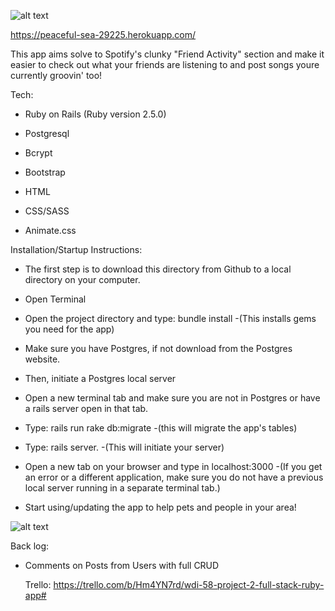 ![alt text](https://i.imgur.com/PuF8jvJ.png)

https://peaceful-sea-29225.herokuapp.com/

This app aims solve to Spotify's clunky "Friend Activity" section and make it easier to check out what your friends are listening to and post songs youre currently groovin' too!

Tech:

* Ruby on Rails (Ruby version 2.5.0)

* Postgresql

* Bcrypt

* Bootstrap

* HTML

* CSS/SASS

* Animate.css
    
    
Installation/Startup Instructions:
    
* The first step is to download this directory from Github to a local directory on your computer.

* Open Terminal 

* Open the project directory and type: bundle install      -(This installs gems you need for the app)

* Make sure you have Postgres, if not download from the Postgres website. 

* Then, initiate a Postgres local server

* Open a new terminal tab and make sure you are not in Postgres or have a rails server open in that tab.

* Type: rails run rake db:migrate 
    -(this will migrate the app's tables)

* Type: rails server. 
    -(This will initiate your server)

* Open a new tab on your browser and type in localhost:3000
    -(If you get an error or a different application, make sure you do not have a previous local server running in a separate terminal tab.)

* Start using/updating the app to help pets and people in your area!

![alt text](https://i.imgur.com/ccm0WQJ.jpg)

Back log:

- Comments on Posts from Users with full CRUD
   
   Trello:
https://trello.com/b/Hm4YN7rd/wdi-58-project-2-full-stack-ruby-app#
